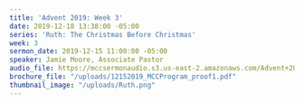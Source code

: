 ```yaml
---
title: 'Advent 2019: Week 3'
date: 2019-12-18 13:38:00 -05:00
series: 'Ruth: The Christmas Before Christmas'
week: 3
sermon_date: 2019-12-15 11:00:00 -05:00
speaker: Jamie Moore, Associate Pastor
audio_file: https://mccsermonaudio.s3.us-east-2.amazonaws.com/Advent+2019/Advent+2019_+Week+3.lite.mp3
brochure_file: "/uploads/12152019_MCCProgram_proof1.pdf"
thumbnail_image: "/uploads/Ruth.png"
---
```


